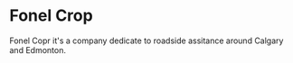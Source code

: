 # Fonel Crop

Fonel Copr it's a company dedicate to roadside assitance around Calgary and Edmonton.
